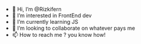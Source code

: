 - 👋 Hi, I’m @Rizkifern
- 👀 I’m interested in FrontEnd dev
- 🌱 I’m currently learning JS
- 💞️ I’m looking to collaborate on whatever pays me
- 📫 How to reach me ? you know how!

<!---
Rizkifern/Rizkifern is a ✨ special ✨ repository because its `README.md` (this file) appears on your GitHub profile.
You can click the Preview link to take a look at your changes.
--->
